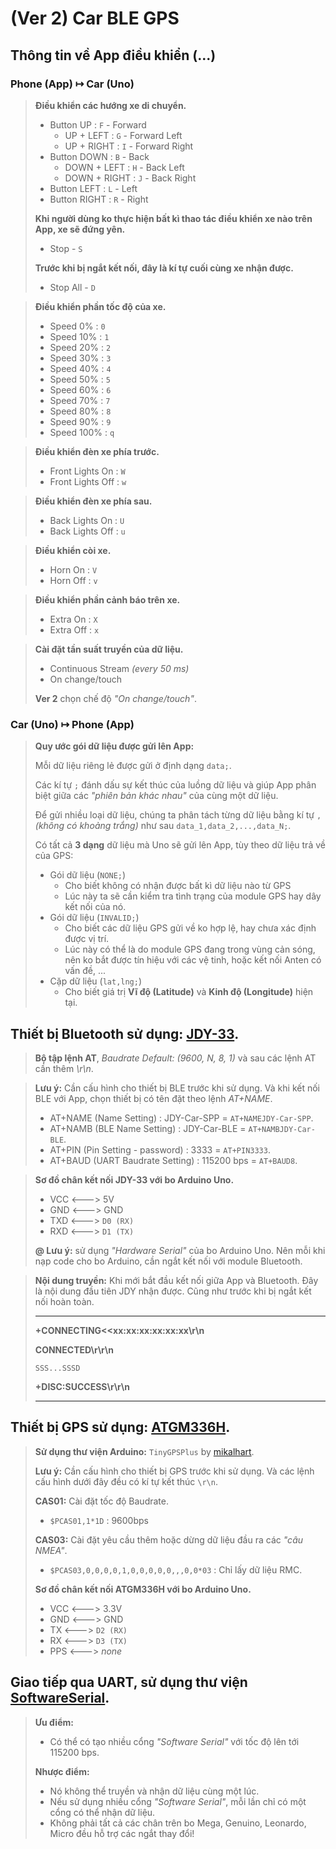 # (Ver 2) Car BLE GPS

## Thông tin về App điều khiển (...)

### Phone (App) ↦ Car (Uno)

> **Điều khiển các hướng xe di chuyển.**
> - Button UP : `F` - Forward
>   - UP + LEFT : `G` - Forward Left
>   - UP + RIGHT : `I` - Forward Right
> - Button DOWN : `B` - Back
>   - DOWN + LEFT : `H` - Back Left
>   - DOWN + RIGHT : `J` - Back Right
> - Button LEFT : `L` - Left
> - Button RIGHT : `R` - Right
>
> **Khi người dùng ko thực hiện bất kì thao tác điều khiển xe nào trên App, xe sẽ đứng yên.**
> - Stop - `S`
>
> **Trước khi bị ngắt kết nối, đây là kí tự cuối cùng xe nhận được.**
> - Stop All - `D`

> **Điều khiển phần tốc độ của xe.**
> - Speed 0% : `0`
> - Speed 10% : `1`
> - Speed 20% : `2`
> - Speed 30% : `3`
> - Speed 40% : `4`
> - Speed 50% : `5`
> - Speed 60% : `6`
> - Speed 70% : `7`
> - Speed 80% : `8`
> - Speed 90% : `9`
> - Speed 100% : `q`

> **Điều khiển đèn xe phía trước.**
> - Front Lights On : `W`
> - Front Lights Off : `w`

> **Điều khiển đèn xe phía sau.**
> - Back Lights On : `U`
> - Back Lights Off : `u`

> **Điều khiển còi xe.**
> - Horn On : `V`
> - Horn Off : `v`

> **Điều khiển phần cảnh báo trên xe.**
> - Extra On : `X`
> - Extra Off : `x`

> **Cài đặt tần suất truyền của dữ liệu.**
> - Continuous Stream *(every 50 ms)*
> - On change/touch
>
> **Ver 2** chọn chế độ *"On change/touch"*.

### Car (Uno) ↦ Phone (App)

> **Quy ước gói dữ liệu được gửi lên App:**
>
> Mỗi dữ liệu riêng lẻ được gửi ở định dạng `data;`.
>
> Các kí tự `;` đánh dấu sự kết thúc của luồng dữ liệu và giúp App phân biệt giữa các *"phiên bản khác nhau"* của cùng một dữ liệu.
>
> Để gửi nhiều loại dữ liệu, chúng ta phân tách từng dữ liệu bằng kí tự `,` *(không có khoảng trắng)* như sau `data_1,data_2,...,data_N;`.
>
> Có tất cả **3 dạng** dữ liệu mà Uno sẽ gửi lên App, tùy theo dữ liệu trả về của GPS:
> - Gói dữ liệu (`NONE;`)
>   - Cho biết không có nhận được bất kì dữ liệu nào từ GPS
>   - Lúc này ta sẽ cần kiểm tra tình trạng của module GPS hay dây kết nối của nó.
> - Gói dữ liệu (`INVALID;`)
>   - Cho biết các dữ liệu GPS gửi về ko hợp lệ, hay chưa xác định được vị trí.
>   - Lúc này có thể là do module GPS đang trong vùng cản sóng, nên ko bắt được tín hiệu với các vệ tinh, hoặc kết nối Anten có vấn đề, ...
> - Cặp dữ liệu (`lat,lng;`)
>   - Cho biết giá trị **Vĩ độ (Latitude)** và **Kinh độ (Longitude)** hiện tại.

## Thiết bị Bluetooth sử dụng: [JDY-33](https://hshop.vn/products/mach-thu-phat-bluetooth-dual-mode-3-0-spp-ble-4-2-jdy-33-hc-05-hc-06-compatible).

> **Bộ tập lệnh AT**, *Baudrate Default: (9600, N, 8, 1)* và sau các lệnh AT cần thêm *\r\n*.

> **Lưu ý:** Cần cấu hình cho thiết bị BLE trước khi sử dụng. Và khi kết nối BLE với App, chọn thiết bị có tên đặt theo lệnh *AT+NAME*.
> - AT+NAME (Name Setting) : JDY-Car-SPP = `AT+NAMEJDY-Car-SPP`.
> - AT+NAMB (BLE Name Setting) : JDY-Car-BLE = `AT+NAMBJDY-Car-BLE`.
> - AT+PIN (Pin Setting - password) : 3333 = `AT+PIN3333`.
> - AT+BAUD (UART Baudrate Setting) : 115200 bps = `AT+BAUD8`.

> **Sơ đồ chân kết nối JDY-33 với bo Arduino Uno.**
> - VCC <---> 5V
> - GND <---> GND
> - TXD <---> `D0 (RX)`
> - RXD <---> `D1 (TX)`
>
> **@ Lưu ý:** sử dụng *"Hardware Serial"* của bo Arduino Uno. Nên mỗi khi nạp code cho bo Arduino, cần ngắt kết nối với module Bluetooth.

> **Nội dung truyền:** Khi mới bắt đầu kết nối giữa App và Bluetooth. Đây là nội dung đầu tiên JDY nhận được. Cũng như trước khi bị ngắt kết nối hoàn toàn.
>
> ---
>
> **+CONNECTING<<xx:xx:xx:xx:xx:xx\r\n**
>
> **CONNECTED\r\r\n**
>
> `SSS...SSSD`
>
> **+DISC:SUCCESS\r\r\n**
>
> ---

## Thiết bị GPS sử dụng: [ATGM336H](https://hshop.vn/products/mach-gps-bds-atgm336h).

> **Sử dụng thư viện Arduino:** `TinyGPSPlus` by [mikalhart](https://github.com/mikalhart/TinyGPSPlus).
>
> **Lưu ý:** Cần cấu hình cho thiết bị GPS trước khi sử dụng. Và các lệnh cấu hình dưới đây đều có kí tự kết thúc `\r\n`.
>
> **CAS01:** Cài đặt tốc độ Baudrate.
> - `$PCAS01,1*1D` : 9600bps
>
> **CAS03:** Cài đặt yêu cầu thêm hoặc dừng dữ liệu đầu ra các *"câu NMEA"*.
> - `$PCAS03,0,0,0,0,1,0,0,0,0,0,,,0,0*03` : Chỉ lấy dữ liệu RMC.
>
> **Sơ đồ chân kết nối ATGM336H với bo Arduino Uno.**
> - VCC <---> 3.3V
> - GND <---> GND
> - TX <---> `D2 (RX)`
> - RX <---> `D3 (TX)`
> - PPS <---> *none*

## Giao tiếp qua UART, sử dụng thư viện [SoftwareSerial](https://docs.arduino.cc/learn/built-in-libraries/software-serial).

> **Ưu điểm:**
> - Có thể có tạo nhiều cổng *"Software Serial"* với tốc độ lên tới 115200 bps.
>
> **Nhược điểm:**
> - Nó không thể truyền và nhận dữ liệu cùng một lúc.
> - Nếu sử dụng nhiều cổng *"Software Serial"*, mỗi lần chỉ có một cổng có thể nhận dữ liệu.
> - Không phải tất cả các chân trên bo Mega, Genuino, Leonardo, Micro đều hỗ trợ các ngắt thay đổi!